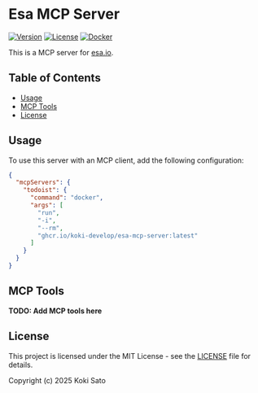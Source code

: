 # Esa MCP Server

[![Version](https://img.shields.io/github/v/release/koki-develop/esa-mcp-server)](https://github.com/koki-develop/esa-mcp-server/releases/latest)
[![License](https://img.shields.io/github/license/koki-develop/esa-mcp-server)](./LICENSE)
[![Docker](https://img.shields.io/badge/docker-ghcr.io-blue.svg)](https://github.com/koki-develop/esa-mcp-server/pkgs/container/esa-mcp-server)

This is a MCP server for [esa.io](https://esa.io).

## Table of Contents

- [Usage](#usage)
- [MCP Tools](#mcp-tools)
- [License](#license)

## Usage

To use this server with an MCP client, add the following configuration:

```json
{
  "mcpServers": {
    "todoist": {
      "command": "docker",
      "args": [
        "run",
        "-i",
        "--rm",
        "ghcr.io/koki-develop/esa-mcp-server:latest"
      ]
    }
  }
}
```

## MCP Tools

**TODO: Add MCP tools here**

## License

This project is licensed under the MIT License - see the [LICENSE](./LICENSE) file for details.

Copyright (c) 2025 Koki Sato
